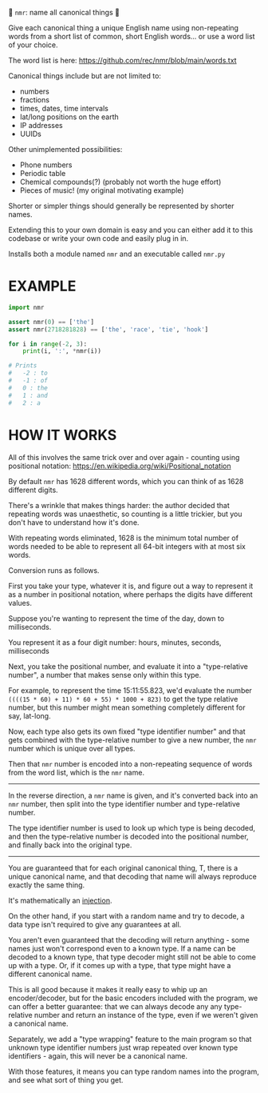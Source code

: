 🔢 `nmr`: name all canonical things 🔢

Give each canonical thing a unique English name using non-repeating words from a
short list of common, short English words... or use a word list of your choice.

The word list is here: https://github.com/rec/nmr/blob/main/words.txt


Canonical things include but are not limited to:

* numbers
* fractions
* times, dates, time intervals
* lat/long positions on the earth
* IP addresses
* UUIDs

Other unimplemented possibilities:

* Phone numbers
* Periodic table
* Chemical compounds(?) (probably not worth the huge effort)
* Pieces of music! (my original motivating example)


Shorter or simpler things should generally be represented by shorter names.

Extending this to your own domain is easy and you can either add it to this
codebase or write your own code and easily plug in in.

Installs both a module named `nmr` and an executable called `nmr.py`

# EXAMPLE

``` python
import nmr

assert nmr(0) == ['the']
assert nmr(2718281828) == ['the', 'race', 'tie', 'hook']

for i in range(-2, 3):
    print(i, ':', *nmr(i))

# Prints
#   -2 : to
#   -1 : of
#   0 : the
#   1 : and
#   2 : a
```

# HOW IT WORKS

All of this involves the same trick over and over again - counting using positional notation:
https://en.wikipedia.org/wiki/Positional_notation

By default `nmr` has 1628 different words, which you can think of as 1628 different
digits.

There's a wrinkle that makes things harder: the author decided that repeating
words was unaesthetic, so counting is a little trickier, but you don't have to
understand how it's done.

With repeating words eliminated, 1628 is the minimum total number of words
needed to be able to represent all 64-bit integers with at most six words.


Conversion runs as follows.

First you take your type, whatever it is, and figure out a way to represent it as a
number in positional notation, where perhaps the digits have different values.

Suppose you're wanting to represent the time of the day, down to milliseconds.

You represent it as a four digit number: hours, minutes, seconds, milliseconds

Next, you take the positional number, and evaluate it into a "type-relative number",
a number that makes sense only within this type.

For example, to represent the time 15:11:55.823, we'd evaluate the number
`((((15 * 60) + 11) * 60 + 55) * 1000 + 823)` to get the type relative number,
but this number might mean something completely different for say, lat-long.

Now, each type also gets its own fixed "type identifier number" and that gets combined
with the type-relative number to give a new number, the `nmr` number which is unique
over all types.

Then that `nmr` number is encoded into a non-repeating sequence of words from the
word list, which is the `nmr` name.

----

In the reverse direction, a `nmr` name is given, and it's converted back into an `nmr`
number, then split into the type identifier number and type-relative number.

The type identifier number is used to look up which type is being decoded, and then
the type-relative number is decoded into the positional number, and finally
back into the original type.

----

You are guaranteed that for each original canonical thing, T, there is a unique
canonical name, and that decoding that name will always reproduce exactly the
same thing.

It's mathematically
an [injection](https://en.wikipedia.org/wiki/Bijection,_injection_and_surjection).

On the other hand, if you start with a random name and try to decode, a data type
isn't required to give any guarantees at all.

You aren't even guaranteed that the decoding will return anything - some names just
won't correspond even to a known type. If a name can be decoded to a known type,
that type decoder might still not be able to come up with a type. Or, if it comes
up with a type, that type might have a different canonical name.

This is all good because it makes it really easy to whip up an encoder/decoder, but for
the basic encoders included with the program, we can offer a better guarantee: that we
can always decode any any type-relative number and return an instance of the type, even
if we weren't given a canonical name.

Separately, we add a "type wrapping" feature to the main program so that unknown type
identifier numbers just wrap repeated over known type identifiers - again, this will
never be a canonical name.

With those features, it means you can type random names into the program, and see what
sort of thing you get.
